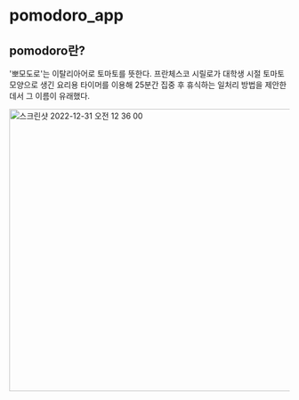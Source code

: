 # pomodoro_app

## pomodoro란?

'뽀모도로'는 이탈리아어로 토마토를 뜻한다. 프란체스코 시릴로가 대학생 시절 토마토 모양으로 생긴 요리용 타이머를 이용해 25분간 집중 후 휴식하는 일처리 방법을 제안한데서 그 이름이 유래했다.

<img width="507" alt="스크린샷 2022-12-31 오전 12 36 00" src="https://user-images.githubusercontent.com/85764782/210087310-f7010d1d-84d0-4af7-9b72-d4a42fe255f6.png">

